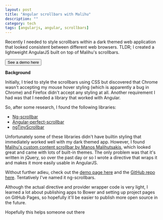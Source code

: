 ```yaml
---
layout: post
title: "Angular scrollbars with Malihu"
description: ""
category: tech
tags: [angularjs, angular, scrollbars]
---
```



Recently I needed to style scrollbars within a dark themed web application that looked consistent between
different web browsers. TLDR; I created a lightweight AngularJS built on top of Malihu's scrollbars.

<button onclick="window.location.href='http://minhongrails.github.io/ng-scrollbars/'">See a demo here</button>


**Background**

Initially, I tried to style the scrollbars using CSS but discovered that
Chrome wasn't accepting my mouse hover styling (which is apparently a bug in Chrome) and Firefox
didn't accept any styling at all. Another requirement I had was that I needed a library that worked with Angular.

So, after some research, I found the following libraries:

* [Ng-scrollbar](https://github.com/asafdav/ng-scrollbar)
* [Angular-perfect-scrollbar](https://github.com/itsdrewmiller/angular-perfect-scrollbar)
* [ngTinyScrollbar](https://github.com/yads/ngTinyScrollbar)

Unfortunately some of these libraries didn't have builtin styling that immediately worked well with
my dark themed app. However, I found [Malihu's custom content scrollbar by Manos Malihutsakis](http://manos.malihu.gr/jquery-custom-content-scroller/),
which looked great and came with lots of built-in themes. The only problem was that it's written in jQuery, so
over the past day or so I wrote a directive that wraps it and makes it more easily usable in AngularJS.

Without further adieu, check out the [demo page here](http://minhongrails.github.io/ng-scrollbars/) and
the [GitHub repo here](https://github.com/minhongrails/ng-scrollbars). Tentatively I've named it
ng-scrollbars.

Although the actual directive and provider wrapper code is very light, I learned a lot about publishing
apps to Bower and setting up project pages on GitHub Pages, so hopefully it'll be easier to
publish more open source in the future.

Hopefully this helps someone out there
